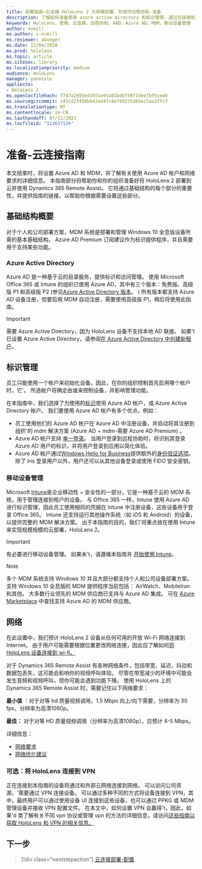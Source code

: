 ```yaml
---
title: 部署指南–云连接 HoloLens 2 大规模部署，并提供远程协助-准备
description: 了解如何准备使用 azure active directory 和标识管理，通过已连接到云的网络注册 HoloLens 设备。
keywords: HoloLens，管理，云连接，远程协助，AAD，Azure AD，MDM，移动设备管理
author: evmill
ms.author: v-evmill
ms.reviewer: aboeger
ms.date: 12/04/2020
ms.prod: hololens
ms.topic: article
ms.sitesec: library
ms.localizationpriority: medium
audience: HoloLens
manager: yannisle
appliesto:
- HoloLens 2
ms.openlocfilehash: f747a2893ed3551e91a81bdbf5971deefbf6ce46
ms.sourcegitcommit: c43cd2f450b643ad4fc8e749235d03ec5aa3ffcf
ms.translationtype: MT
ms.contentlocale: zh-CN
ms.lasthandoff: 07/12/2021
ms.locfileid: "113637126"
---
```

# <a name="prepare---cloud-connected-guide"></a>准备-云连接指南

本文结束时，将设置 Azure AD 和 MDM，并了解有关使用 Azure AD 帐户和网络要求的详细信息。 本指南部分将帮助你和你的组织准备好将 HoloLens 2 部署到云并使用 Dynamics 365 Remote Assist。 它将通过基础结构的每个部分的重要性，并提供指南的链接，以帮助你根据需要设置这些部分。

## <a name="infrastructure-essentials"></a>基础结构概要

对于个人和公司部署方案，MDM 系统是部署和管理 Windows 10 全息版设备所需的基本基础结构。 Azure AD Premium 订阅建议作为标识提供程序，并且需要用于支持某些功能。

### <a name="azure-active-directory"></a>Azure Active Directory

Azure AD 是一种基于云的目录服务，提供标识和访问管理。 使用 Microsoft Office 365 或 Intune 的组织已使用 Azure AD，其中有三个版本：免费版、高级版 P1 和高级版 P2 (参见[Azure Active Directory 版本](https://azure.microsoft.com/documentation/articles/active-directory-editions)。 ) 所有版本都支持 Azure AD 设备注册，但要启用 MDM 自动注册，需要使用高级版 P1，稍后将使用此指南。

> [!IMPORTANT]
> 需要 Azure Active Directory，因为 HoloLens 设备不支持本地 AD 联接。 如果&#39;t 已设置 Azure Active Directory，请参阅[在 Azure Active Directory 中创建新租户](https://docs.microsoft.com/azure/active-directory/fundamentals/active-directory-access-create-new-tenant)。

## <a name="identity-management"></a>标识管理

员工只能使用一个帐户来初始化设备，因此，在你的组织控制首先启用哪个帐户时，它&#39;。 所选帐户将确定由谁来控制设备，并影响管理功能。

在本指南中，我们选择了为使用的[标识](/hololens/hololens-identity)使用 Azure AD 帐户，或 Azure Active Directory 帐户。 我们要使用 Azure AD 帐户有多个优点，例如：

- 员工使用他们的 Azure AD 帐户在 Azure AD 中注册设备，并自动将其注册到组织&#39;的 mdm 解决方案 (Azure AD + mdm-需要 Azure AD Premium) 。
- Azure AD 帐户支持 [单一登录](/azure/active-directory/manage-apps/what-is-single-sign-on)。 当用户登录到远程协助时，将识别其登录 Azure AD 用户的标识，并将用户登录到应用以简化体验。
- Azure AD 帐户通过[Windows Hello for Business](/windows/security/identity-protection/hello-for-business/hello-identity-verification)提供额外的[身份验证选项](/hololens/hololens-identity)。 除了 Iris 登录用户以外，用户还可以从其他设备登录或使用 FIDO 安全密钥。

### <a name="mobile-device-management"></a>移动设备管理

Microsoft [Intune](/mem/intune/fundamentals/what-is-intune)是企业移动性 + 安全性的一部分，它是一种基于云的 MDM 系统，用于管理连接到租户的设备。 与 Office 365 一样，Intune 使用 Azure AD 进行标识管理，因此员工使用相同的凭据在 Intune 中注册设备，这些设备用于登录 Office 365。 Intune 还支持运行其他操作系统（如 iOS 和 Android）的设备，以提供完整的 MDM 解决方案。 出于本指南的目的，我们&#39;将重点放在使用 Intune 来实现规模规模的云部署，HoloLens 2。

> [!IMPORTANT]
> 有必要进行移动设备管理。 如果未&#39;t，请遵循本指南并 [开始使用 Intune](/mem/intune/fundamentals/free-trial-sign-up)。

> [!NOTE]
> 多个 MDM 系统支持 Windows 10 并且大部分都支持个人和公司设备部署方案。 支持 Windows 10 全息版的 MDM 提供程序当前包括： AirWatch、MobileIron 和其他。 大多数行业领先的 MDM 供应商已支持与 Azure AD 集成。 可在 [Azure Marketplace](https://azure.microsoft.com/marketplace/) 中查找支持 Azure AD 的 MDM 供应商。

## <a name="network"></a>网络

在此设置中，我们预计 HoloLens 2 设备从任何可用的开放 Wi-Fi 网络连接到 Internet。 由于用户可能需要根据位置更改网络连接，因此应了解如何[将 HoloLens 设备连接到 wi-fi。](/hololens/hololens-network)

对于 Dynamics 365 Remote Assist 有各种网络条件，包括带宽、延迟、抖动和数据包丢失，这可能会影响你的视频呼叫体验。 尽管在带宽减少的环境中可能会发生音频和视频呼叫，但你可能会遇到功能下降。 使用 HoloLens 上的 Dynamics 365 Remote Assist 时，需要记住以下网络要求：

**最小值** ：对于对等 hd 质量视频调用，1.5 Mbps 向上/向下需要，分辨率为 30 fps，分辨率为高清1080p。

**最佳：** 对于对等 HD 质量视频调用（分辨率为高清1080p），应预计 4-5 Mbps。

详细信息：

- [网络要求](/dynamics365/mixed-reality/remote-assist/requirements#network-requirements)
- [网络优化建议](/dynamics365/mixed-reality/remote-assist/requirements#dynamics-365-remote-assist-hololens)

### <a name="optional-connect-your-hololens-to-vpn"></a>可选：将 HoloLens 连接到 VPN

正在连接到本指南的设备将通过和外部云网络连接到网络。 可以访问公司资源，&#39;需要通过 VPN 连接设备。 可以通过多种不同的方式将设备连接到 VPN，其中，最终用户可以通过使用设备 UI 连接到这些设备，也可以通过 PPKG 或 MDM 管理设备并接收 VPN 配置文件。 在本文中，如何设置 VPN 会赢得&#39;t，因此，如果&#39;d 类了解有关不同 vpn 协议或管理 vpn 的方法的详细信息，请访问[这些指南以获取 HoloLens 和 VPN 的相关信息。](/hololens/hololens-network#vpn)

## <a name="next-step"></a>下一步

> [!div class="nextstepaction"]
> [云连接部署-配置](hololens2-cloud-connected-configure.md)
